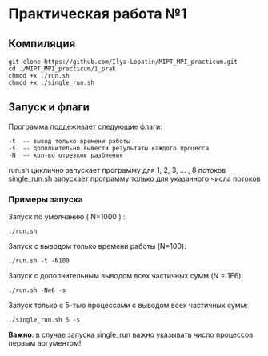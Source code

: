 # Практическая работа №1

## Компиляция 
```
git clone https://github.com/Ilya-Lopatin/MIPT_MPI_practicum.git
cd ./MIPT_MPI_practicum/1_prak
chmod +x ./run.sh
chmod +x ./single_run.sh
```

## Запуск и флаги
Программа поддеживает следующие флаги:
```
-t  -- вывод только времени работы
-s  -- дополнительно вывести результаты каждого процесса
-N  -- кол-во отрезков разбиения
```

run.sh циклично запускает программу для 1, 2, 3, ... , 8 потоков
single_run.sh запускает программу только для указанного числа потоков

### Примеры запуска
Запуск по умолчанию ( N=1000 ) : 
```
./run.sh 
```
Запуск с выводом только времени работы (N=100):
```
./run.sh -t -N100
```

Запуск с дополнительным выводом всех частичных сумм (N = 1E6):
```
./run.sh -Ne6 -s
```

Запуск только с 5-тью процессами с выводом всех частичных сумм:
```
./single_run.sh 5 -s
```
**Важно**: в случае запуска single_run важно указывать число процессов первым аргументом!





